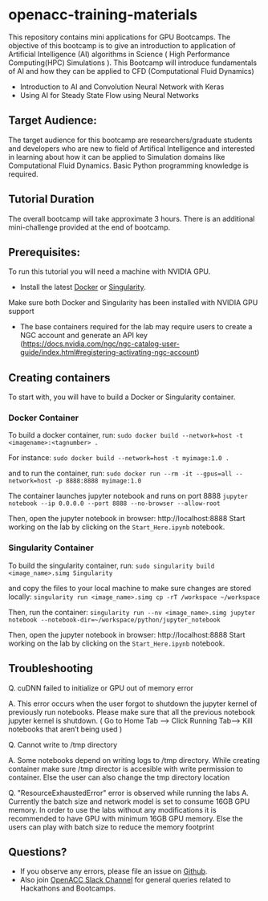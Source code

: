 # openacc-training-materials
This repository contains mini applications for GPU Bootcamps. The objective of this bootcamp is to give an introduction to application of Artificial Intelligence (AI) algorithms in Science ( High Performance Computing(HPC) Simulations ). This Bootcamp will introduce  fundamentals of AI and how they can be applied to CFD (Computational Fluid Dynamics)

- Introduction to AI and Convolution Neural Network with Keras
- Using AI for Steady State Flow using Neural Networks

## Target Audience:

The target audience for this bootcamp are researchers/graduate students and developers who are new to field of Artifical Intelligence and interested in learning about how it can be applied to Simulation domains like Computational Fluid Dynamics. Basic Python programming knowledge is required. 

## Tutorial Duration

The overall bootcamp will take approximate 3 hours. There is an additional mini-challenge provided at the end of bootcamp.


## Prerequisites:
To run this tutorial you will need a machine with NVIDIA GPU.

- Install the latest [Docker](https://docs.nvidia.com/datacenter/cloud-native/container-toolkit/install-guide.html#docker) or [Singularity](https://sylabs.io/docs/).

Make sure both Docker and Singularity has been installed with NVIDIA GPU support

- The base containers required for the lab may require users to create a NGC account and generate an API key (https://docs.nvidia.com/ngc/ngc-catalog-user-guide/index.html#registering-activating-ngc-account)

## Creating containers
To start with, you will have to build a Docker or Singularity container.

### Docker Container
To build a docker container, run: 
`sudo docker build --network=host -t <imagename>:<tagnumber> .`

For instance:
`sudo docker build --network=host -t myimage:1.0 .`

and to run the container, run:
`sudo docker run --rm -it --gpus=all --network=host -p 8888:8888 myimage:1.0`

The container launches jupyter notebook and runs on port 8888
`jupyter notebook --ip 0.0.0.0 --port 8888 --no-browser --allow-root`

Then, open the jupyter notebook in browser: http://localhost:8888
Start working on the lab by clicking on the `Start_Here.ipynb` notebook.

### Singularity Container

To build the singularity container, run: 
`sudo singularity build <image_name>.simg Singularity`

and copy the files to your local machine to make sure changes are stored locally:
`singularity run <image_name>.simg cp -rT /workspace ~/workspace`

Then, run the container:
`singularity run --nv <image_name>.simg jupyter notebook --notebook-dir=~/workspace/python/jupyter_notebook`

Then, open the jupyter notebook in browser: http://localhost:8888
Start working on the lab by clicking on the `Start_Here.ipynb` notebook.

## Troubleshooting

Q. cuDNN failed to initialize or GPU out of memory error

A. This error occurs when the user forgot to shutdown the jupyter kernel of previously run notebooks. Please make sure that all the previous notebook jupyter kernel is shutdown. ( Go to Home Tab --> Click Running Tab--> Kill notebooks that aren’t being used )

Q. Cannot write to /tmp directory

A. Some notebooks depend on writing logs to /tmp directory. While creating container make sure /tmp director is accesible with write permission to container. Else the user can also change the tmp directory location

Q. "ResourceExhaustedError" error is observed while running the labs
A. Currently the batch size and network model is set to consume 16GB GPU memory. In order to use the labs without any modifications it is recommended to have GPU with minimum 16GB GPU memory. Else the users can play with batch size to reduce the memory footprint

## Questions?
- If you observe any errors, please file an issue on [Github](https://github.com/gpuhackathons-org/gpubootcamp/issues).
- Also join [OpenACC Slack Channel](https://openacclang.slack.com/messages/openaccusergroup) for general queries related to Hackathons and Bootcamps.
